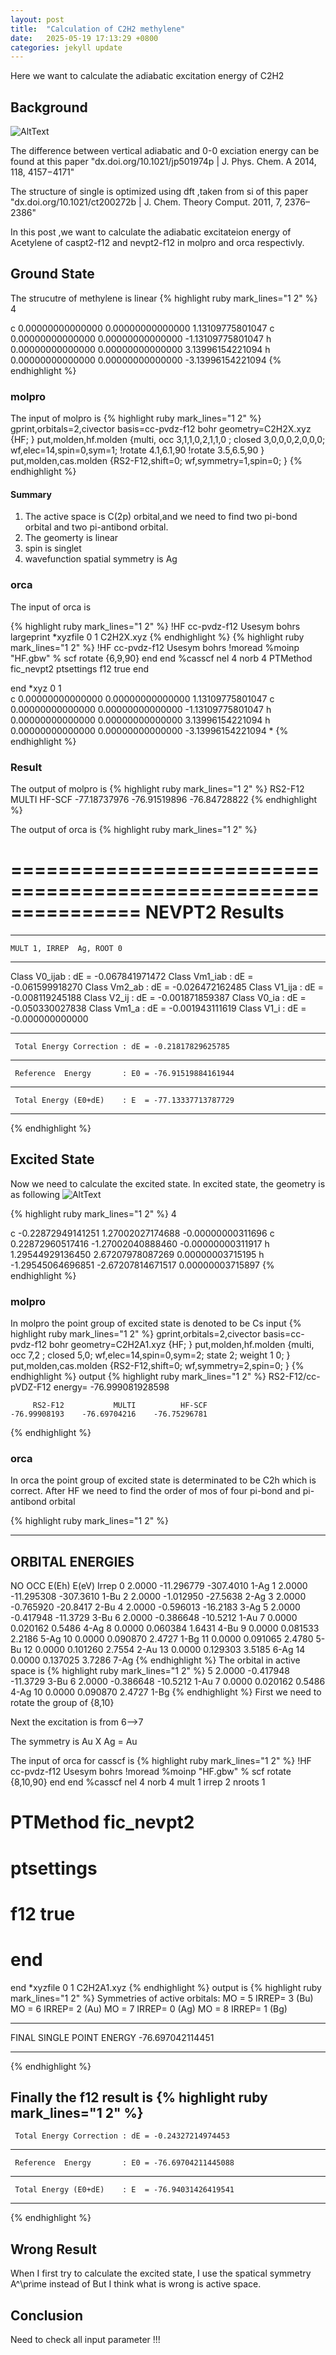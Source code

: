 ```yaml
---
layout: post
title:  "Calculation of C2H2 methylene"
date:   2025-05-19 17:13:29 +0800
categories: jekyll update
---
```

Here we want to calculate the adiabatic excitation energy of C2H2

## Background
![AltText](/image/c2cs35394f-f1.gif)

The difference between vertical adiabatic and 0-0 exciation energy can be found at  this paper
"dx.doi.org/10.1021/jp501974p | J. Phys. Chem. A 2014, 118, 4157−4171"

The structure of single is optimized using dft ,taken from si of this paper
"dx.doi.org/10.1021/ct200272b | J. Chem. Theory Comput. 2011, 7, 2376–2386"

In this post ,we want to calculate the adiabatic excitateion energy  of Acetylene
of caspt2-f12 and nevpt2-f12 in molpro and orca respectivly.

## Ground State 


The strucutre of methylene is linear
{% highlight ruby mark_lines="1 2" %}
4

c 0.00000000000000 0.00000000000000 1.13109775801047 
c 0.00000000000000 0.00000000000000 -1.13109775801047 
h 0.00000000000000 0.00000000000000 3.13996154221094 
h 0.00000000000000 0.00000000000000 -3.13996154221094 
{% endhighlight %}
### molpro
The input of molpro is 
{% highlight ruby mark_lines="1 2" %}
gprint,orbitals=2,civector
basis=cc-pvdz-f12
bohr
geometry=C2H2X.xyz
{HF;
}
put,molden,hf.molden
{multi,
occ  3,1,1,0,2,1,1,0 ;
closed  3,0,0,0,2,0,0,0; 
wf,elec=14,spin=0,sym=1;
!rotate 4.1,6.1,90
!rotate 3.5,6.5,90
}
put,molden,cas.molden
{RS2-F12,shift=0;
wf,symmetry=1,spin=0;
}
{% endhighlight %}
#### Summary 
  1. The active space is C(2p) orbital,and we need to find two pi-bond orbital and two pi-antibond orbital. 
  2. The geomerty is linear 
  3. spin is singlet 
  4. wavefunction spatial symmetry is Ag
### orca
The input of orca is 

{% highlight ruby mark_lines="1 2" %}
!HF  cc-pvdz-f12 Usesym   bohrs largeprint 
*xyzfile  0 1  C2H2X.xyz
{% endhighlight %}
{% highlight ruby mark_lines="1 2" %}
!HF  cc-pvdz-f12 Usesym   bohrs
!moread
%moinp "HF.gbw"
% scf 
  rotate 
        {6,9,90}
  end
end
%casscf 
   nel 4
   norb 4
   PTMethod fic_nevpt2
   ptsettings
     f12 true
   end
   
end 
*xyz  0 1  
c 0.00000000000000 0.00000000000000 1.13109775801047 
c 0.00000000000000 0.00000000000000 -1.13109775801047 
h 0.00000000000000 0.00000000000000 3.13996154221094 
h 0.00000000000000 0.00000000000000 -3.13996154221094 
*
{% endhighlight %}
### Result
The output of molpro is 
{% highlight ruby mark_lines="1 2" %}
         RS2-F12           MULTI          HF-SCF
    -77.18737976    -76.91519896    -76.84728822
{% endhighlight %}

The output of orca is 
{% highlight ruby mark_lines="1 2" %}

 ===============================================================
                       NEVPT2 Results  
 ===============================================================
   *******************************
    MULT 1, IRREP  Ag, ROOT 0 
   *******************************

  Class V0_ijab :	 dE = -0.067841971472 
  Class Vm1_iab :	 dE = -0.061599918270 
  Class Vm2_ab  :	 dE = -0.026472162485 
  Class V1_ija  :	 dE = -0.008119245188 
  Class V2_ij   :	 dE = -0.001871859387 
  Class V0_ia   :	 dE = -0.050330027838 
  Class Vm1_a   :	 dE = -0.001943111619 
  Class V1_i    :	 dE = -0.000000000000 

 --------------------------------------------------------------- 
 	 Total Energy Correction : dE = -0.21817829625785
 --------------------------------------------------------------- 
 	 Reference  Energy       : E0 = -76.91519884161944
 --------------------------------------------------------------- 
 	 Total Energy (E0+dE)    : E  = -77.13337713787729
 --------------------------------------------------------------- 
{% endhighlight %}

## Excited State
Now we need to calculate  the excited state.
In excited state, the geometry is as following 
![AltText](/image/excited_state.png)

{% highlight ruby mark_lines="1 2" %}
4

c -0.22872949141251 1.27002027174688 -0.00000000311696 
c 0.22872960517416 -1.27002040888460 -0.00000000311917 
h 1.29544929136450 2.67207978087269 0.00000003715195 
h -1.29545064696851 -2.67207814671517 0.00000003715897 
{% endhighlight %}
### molpro
In molpro the point group of excited state is denoted to be Cs
input
{% highlight ruby mark_lines="1 2" %}
gprint,orbitals=2,civector
basis=cc-pvdz-f12
bohr
geometry=C2H2A1.xyz
{HF;
}
put,molden,hf.molden
{multi,
occ  7,2 ;
closed  5,0; 
wf,elec=14,spin=0,sym=2;
state 2;
weight 1 0;
}
put,molden,cas.molden
{RS2-F12,shift=0;
wf,symmetry=2,spin=0;
}
{% endhighlight %}
output 
{% highlight ruby mark_lines="1 2" %}
 RS2-F12/cc-pVDZ-F12 energy=    -76.999081928598

         RS2-F12           MULTI          HF-SCF
    -76.99908193    -76.69704216    -76.75296781

{% endhighlight %}
### orca
In orca the point group of excited state is determinated to be C2h which is correct.
After HF we need to find the order of mos of four pi-bond and pi-antibond orbital

{% highlight ruby mark_lines="1 2" %}

----------------
ORBITAL ENERGIES
----------------

  NO   OCC          E(Eh)            E(eV)    Irrep 
   0   2.0000     -11.296779      -307.4010    1-Ag
   1   2.0000     -11.295308      -307.3610    1-Bu
   2   2.0000      -1.012950       -27.5638    2-Ag
   3   2.0000      -0.765920       -20.8417    2-Bu
   4   2.0000      -0.596013       -16.2183    3-Ag
   5   2.0000      -0.417948       -11.3729    3-Bu
   6   2.0000      -0.386648       -10.5212    1-Au
   7   0.0000       0.020162         0.5486    4-Ag
   8   0.0000       0.060384         1.6431    4-Bu
   9   0.0000       0.081533         2.2186    5-Ag
  10   0.0000       0.090870         2.4727    1-Bg
  11   0.0000       0.091065         2.4780    5-Bu
  12   0.0000       0.101260         2.7554    2-Au
  13   0.0000       0.129303         3.5185    6-Ag
  14   0.0000       0.137025         3.7286    7-Ag
{% endhighlight %}
The orbital in active space is 
{% highlight ruby mark_lines="1 2" %}
   5   2.0000      -0.417948       -11.3729    3-Bu
   6   2.0000      -0.386648       -10.5212    1-Au
   7   0.0000       0.020162         0.5486    4-Ag
  10   0.0000       0.090870         2.4727    1-Bg
{% endhighlight %}
First we need to rotate the group of {8,10}

Next the excitation is from 6-->7

The symmetry is Au X Ag = Au

The input of orca for casscf is 
{% highlight ruby mark_lines="1 2" %}
!HF  cc-pvdz-f12 Usesym   bohrs
!moread
%moinp "HF.gbw"
% scf 
  rotate 
        {8,10,90}
  end
end
%casscf 
   nel 4
   norb 4
   mult 1
   irrep  2 
   nroots 1
#   PTMethod fic_nevpt2
#   ptsettings
#     f12 true
#   end
   
end 
*xyzfile  0 1  C2H2A1.xyz
{% endhighlight %}
output is 
{% highlight ruby mark_lines="1 2" %}
 Symmetries of active orbitals:
   MO =    5  IRREP= 3 (Bu)
   MO =    6  IRREP= 2 (Au)
   MO =    7  IRREP= 0 (Ag)
   MO =    8  IRREP= 1 (Bg)
-------------------------   --------------------
FINAL SINGLE POINT ENERGY       -76.697042114451
-------------------------   --------------------
{% endhighlight %}

Finally the  f12 result is 
{% highlight ruby mark_lines="1 2" %}
 --------------------------------------------------------------- 
 	 Total Energy Correction : dE = -0.24327214974453
 --------------------------------------------------------------- 
 	 Reference  Energy       : E0 = -76.69704211445088
 --------------------------------------------------------------- 
 	 Total Energy (E0+dE)    : E  = -76.94031426419541
 --------------------------------------------------------------- 
{% endhighlight %}

## Wrong Result
When I first try to calculate the excited state, I use the spatical symmetry A^\prime instead of 
But I think what is wrong is active space.
## Conclusion 
Need to check all input parameter !!!

[forte_home]: https://github.com/docs/home
[jekyll-gh]:   https://github.com/jekyll/jekyll
[jekyll-talk]: https://talk.jekyllrb.com/
